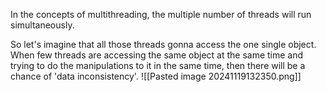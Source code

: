 In the concepts of multithreading, the multiple number of threads will run simultaneously.

So let's imagine that all those threads gonna access the one single object. When few threads are accessing the same object at the same time and trying to do the manipulations to it in the same time, then there will be a chance of 'data inconsistency'.
![[Pasted image 20241119132350.png]]
